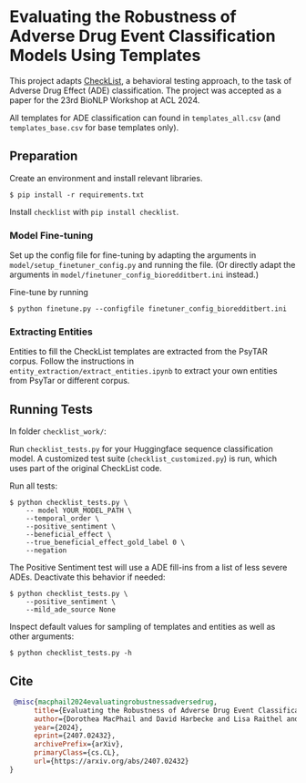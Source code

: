 # Evaluating the Robustness of Adverse Drug Event Classification Models Using Templates

This project adapts [CheckList](https://aclanthology.org/2020.acl-main.442/), a behavioral testing approach, to the task of Adverse Drug Effect (ADE) classification. The project was accepted as a paper for the 23rd BioNLP Workshop at ACL 2024.

All templates for ADE classification can found in `templates_all.csv` (and `templates_base.csv` for base templates only).

## Preparation

Create an environment and install relevant libraries.
```
$ pip install -r requirements.txt
```
Install `checklist` with `pip install checklist`.

### Model Fine-tuning
Set up the config file for fine-tuning by adapting the arguments in `model/setup_finetuner_config.py` and running the file. (Or directly adapt the arguments in `model/finetuner_config_bioredditbert.ini` instead.)

Fine-tune by running
```
$ python finetune.py --configfile finetuner_config_bioredditbert.ini
```

### Extracting Entities
Entities to fill the CheckList templates are extracted from the PsyTAR corpus. Follow the instructions in `entity_extraction/extract_entities.ipynb` to extract your own entities from PsyTar or different corpus.

## Running Tests
In folder `checklist_work/`:

Run `checklist_tests.py` for your Huggingface sequence classification model. A customized test suite (`checklist_customized.py`) is run, which uses part of the original CheckList code. 

Run all tests:
```
$ python checklist_tests.py \
    -- model YOUR_MODEL_PATH \
    --temporal_order \
    --positive_sentiment \
    --beneficial_effect \
    --true_beneficial_effect_gold_label 0 \
    --negation
```
The Positive Sentiment test will use a ADE fill-ins from a list of less severe ADEs. Deactivate this behavior if needed:
```
$ python checklist_tests.py \
    --positive_sentiment \
    --mild_ade_source None
```
Inspect default values for sampling of templates and entities as well as other arguments:
```
$ python checklist_tests.py -h
```

## Cite
```bibtex
 @misc{macphail2024evaluatingrobustnessadversedrug,
      title={Evaluating the Robustness of Adverse Drug Event Classification Models Using Templates}, 
      author={Dorothea MacPhail and David Harbecke and Lisa Raithel and Sebastian Möller},
      year={2024},
      eprint={2407.02432},
      archivePrefix={arXiv},
      primaryClass={cs.CL},
      url={https://arxiv.org/abs/2407.02432} 
}
```
